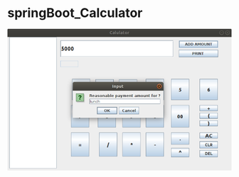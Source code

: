 # springBoot_Calculator

![alt text](https://github.com/radheshamnagare/springBoot_Calculator/blob/4bf47c9e7a19eb4e5c08ffcb24f07d9a8bafd214/src/com/all_files/Screenshot%20from%202021-03-11%2022-24-29.png)
